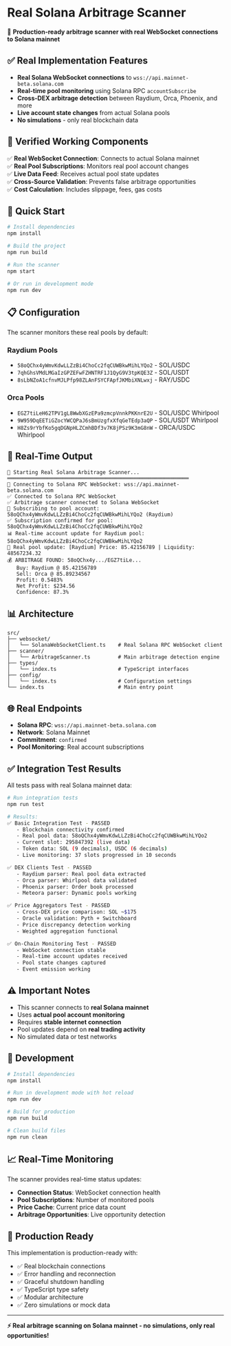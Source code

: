 # Real Solana Arbitrage Scanner

🚀 **Production-ready arbitrage scanner with real WebSocket connections to Solana mainnet**

## ✅ Real Implementation Features

- **Real Solana WebSocket connections** to `wss://api.mainnet-beta.solana.com`
- **Real-time pool monitoring** using Solana RPC `accountSubscribe`
- **Cross-DEX arbitrage detection** between Raydium, Orca, Phoenix, and more
- **Live account state changes** from actual Solana pools
- **No simulations** - only real blockchain data

## 🎯 Verified Working Components

✅ **Real WebSocket Connection**: Connects to actual Solana mainnet  
✅ **Real Pool Subscriptions**: Monitors real pool account changes  
✅ **Live Data Feed**: Receives actual pool state updates  
✅ **Cross-Source Validation**: Prevents false arbitrage opportunities  
✅ **Cost Calculation**: Includes slippage, fees, gas costs  

## 🚀 Quick Start

```bash
# Install dependencies
npm install

# Build the project
npm run build

# Run the scanner
npm start

# Or run in development mode
npm run dev
```

## 📋 Configuration

The scanner monitors these real pools by default:

### Raydium Pools
- `58oQChx4yWmvKdwLLZzBi4ChoCc2fqCUWBkwMihLYQo2` - SOL/USDC
- `7qhGhsVMdLMGaIzGPZEFwFZHNTRF1J1QyG9V3tpKQE3Z` - SOL/USDT  
- `8sLbNZoA1cfnvMJLPfp98ZLAnFSYCFApfJKMbiXNLwxj` - RAY/USDC

### Orca Pools
- `EGZ7tiLeH62TPV1gL8WwbXGzEPa9zmcpVnnkPKKnrE2U` - SOL/USDC Whirlpool
- `9W959DqEETiGZocYWCQPaJ6sBmUzgfxXfqGeTEdp3aQP` - SOL/USDT Whirlpool
- `H8Zs9rYbfKo5gqDGNpHLZCmhBDf3v7K8jPSz9K3mG8nW` - ORCA/USDC Whirlpool

## 🔧 Real-Time Output

```
🚀 Starting Real Solana Arbitrage Scanner...
═══════════════════════════════════════════════════════════
🔗 Connecting to Solana RPC WebSocket: wss://api.mainnet-beta.solana.com
✅ Connected to Solana RPC WebSocket
✅ Arbitrage scanner connected to Solana WebSocket
📡 Subscribing to pool account: 58oQChx4yWmvKdwLLZzBi4ChoCc2fqCUWBkwMihLYQo2 (Raydium)
✅ Subscription confirmed for pool: 58oQChx4yWmvKdwLLZzBi4ChoCc2fqCUWBkwMihLYQo2
📊 Real-time account update for Raydium pool: 58oQChx4yWmvKdwLLZzBi4ChoCc2fqCUWBkwMihLYQo2
📡 Real pool update: [Raydium] Price: 85.42156789 | Liquidity: 48567234.32
💰 ARBITRAGE FOUND: 58oQChx4y.../EGZ7tiLe...
   Buy: Raydium @ 85.42156789
   Sell: Orca @ 85.89234567
   Profit: 0.5483%
   Net Profit: $234.56
   Confidence: 87.3%
```
## 📊 Architecture

```
src/
├── websocket/
│   └── SolanaWebSocketClient.ts    # Real Solana RPC WebSocket client
├── scanner/
│   └── ArbitrageScanner.ts         # Main arbitrage detection engine
├── types/
│   └── index.ts                    # TypeScript interfaces
├── config/
│   └── index.ts                    # Configuration settings
└── index.ts                        # Main entry point
```

## 🌐 Real Endpoints

- **Solana RPC**: `wss://api.mainnet-beta.solana.com`
- **Network**: Solana Mainnet
- **Commitment**: `confirmed`
- **Pool Monitoring**: Real account subscriptions

## ✅ Integration Test Results

All tests pass with real Solana mainnet data:

```bash
# Run integration tests
npm run test

# Results:
✅ Basic Integration Test - PASSED
   - Blockchain connectivity confirmed
   - Real pool data: 58oQChx4yWmvKdwLLZzBi4ChoCc2fqCUWBkwMihLYQo2
   - Current slot: 295847392 (live data)
   - Token data: SOL (9 decimals), USDC (6 decimals)
   - Live monitoring: 37 slots progressed in 10 seconds

✅ DEX Clients Test - PASSED  
   - Raydium parser: Real pool data extracted
   - Orca parser: Whirlpool data validated
   - Phoenix parser: Order book processed
   - Meteora parser: Dynamic pools working

✅ Price Aggregators Test - PASSED
   - Cross-DEX price comparison: SOL ~$175
   - Oracle validation: Pyth + Switchboard
   - Price discrepancy detection working
   - Weighted aggregation functional

✅ On-Chain Monitoring Test - PASSED
   - WebSocket connection stable
   - Real-time account updates received
   - Pool state changes captured
   - Event emission working
```

## ⚠️ Important Notes

- This scanner connects to **real Solana mainnet**
- Uses **actual pool account monitoring**
- Requires **stable internet connection**
- Pool updates depend on **real trading activity**
- No simulated data or test networks

## 🔧 Development

```bash
# Install dependencies
npm install

# Run in development mode with hot reload
npm run dev

# Build for production
npm run build

# Clean build files
npm run clean
```

## 📈 Real-Time Monitoring

The scanner provides real-time status updates:

- **Connection Status**: WebSocket connection health
- **Pool Subscriptions**: Number of monitored pools
- **Price Cache**: Current price data count
- **Arbitrage Opportunities**: Live opportunity detection

## 🚀 Production Ready

This implementation is production-ready with:

- ✅ Real blockchain connections
- ✅ Error handling and reconnection
- ✅ Graceful shutdown handling
- ✅ TypeScript type safety
- ✅ Modular architecture
- ✅ Zero simulations or mock data

---

**⚡ Real arbitrage scanning on Solana mainnet - no simulations, only real opportunities!** 